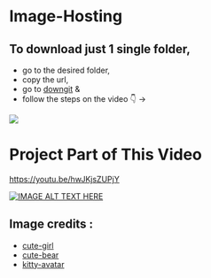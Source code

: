 # Image-Hosting

## To download just 1 single folder,
   * go to the desired folder, 
   * copy the url, 
   * go to [downgit](https://minhaskamal.github.io/DownGit/#/home) & 
   * follow the steps on the video 👇 ->

![](https://cloud.githubusercontent.com/assets/5456665/17822364/940bded8-6678-11e6-9603-b84d75bccec1.gif)



# Project Part of This Video 

https://youtu.be/hwJKjsZUPjY

[![IMAGE ALT TEXT HERE](https://img.youtube.com/vi/hwJKjsZUPjY/maxresdefault.jpg
)](https://youtu.be/hwJKjsZUPjY)


## Image credits : 

   * [cute-girl](https://www.pexels.com/photo/woman-lying-on-plants-2125610/)
   * [cute-bear](https://www.freepik.com/free-vector/cute-bear-is-happy-cartoon-illustration_12341167.htm#position=4)
   * [kitty-avatar](https://www.flaticon.com/packs/kitty-avatars-3)
